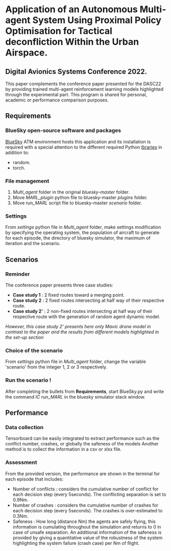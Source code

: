 # Application of an Autonomous Multi-agent System Using Proximal Policy Optimisation for Tactical deconfliction Within the Urban Airspace. 
## Digital Avionics Systems Conference 2022.
This paper complements the conference paper presented for the DASC22 by providing trained multi-agent reinforcement learning models highlighted through the experimental part. 
This program is shared for personal, academic or performance comparison purposes.

## Requirements
### BlueSky open-source software and packages
[BlueSky](https://github.com/TUDelft-CNS-ATM/bluesky) ATM environment hosts this application and its installation is required with a special attention to the different required Python [lbraries](https://github.com/TUDelft-CNS-ATM/bluesky/wiki/Installation) in addition to:
- random.
- torch.

### File management
1. *Multi_agent* folder in the original *bluesky-master* folder.
2. Move *MARL_plugin* python file to bluesky-master *plugins* folder.
3. Move *run_MARL* script file to bluesky-master *scenario* folder.

### Settings
From *settings* python file in *Multi_agent* folder, make settings modification by specifying the operating system, the population of aircraft to generate for each episode, the directory of bluesky simulator, the maximum of iteration and the scenario.

## Scenarios
### Reminder
The conference paper presents three case studies:
- **Case study 1** : 2 fixed routes toward a merging point.
- **Case study 2** : 2 fixed routes intersecting at half way of their respective route.
- **Case study 2'** : 2 non-fixed routes intersecting at half way of their respective route with the generation of random agent dynamic model.

*However, this case study 2' presents here only Mavic drone model in contrast to the paper and the results from different models highlighted in the set-up section*

### Choice of the scenario
From *settings* python file in *Multi_agent* folder, change the variable 'scenario' from the integer 1, 2 or 3 respectively.

### Run the scenario !
After completing the bullets from **Requirements**, start BlueSky.py and write the command *IC run_MARL* in the bluesky simulator stack window.

## Performance
### Data collection
Tensorboard can be easily integrated to extract performance such as the conflict number, crashes, or globally the safeness of the models
Another method is to collect the information in a csv or xlsx file.

### Assessment
From the provided version, the performance are shown in the terminal for each episode that includes:
- Number of conflicts : considers the cumulative number of conflict for each decision step (every 5seconds). The conflicting separation is set to 0.9Nm.
- Number of crashes : considers the cumulative number of crashes for each decision step (every 5seconds). The crashes is over-estimated to 0.3Nm.
- Safeness : How long (distance Nm) the agents are safely flying, this information is cumulating throughout the simulation and returns to 0 in case of unsafe separation. An additional information of the safeness is provided by giving a quantitative value of the robustness of the system highlighting the system failure (crash case) per Nm of flight.

